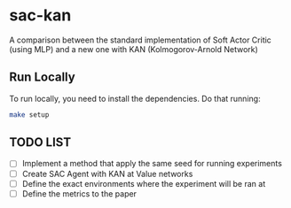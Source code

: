 # sac-kan

A comparison between the standard implementation of Soft Actor Critic (using MLP) and a new one with KAN (Kolmogorov-Arnold Network)

## Run Locally

To run locally, you need to install the dependencies. Do that running:

```bash
make setup
```

## TODO LIST

- [ ] Implement a method that apply the same seed for running experiments
- [ ] Create SAC Agent with KAN at Value networks
- [ ] Define the exact environments where the experiment will be ran at
- [ ] Define the metrics to the paper
